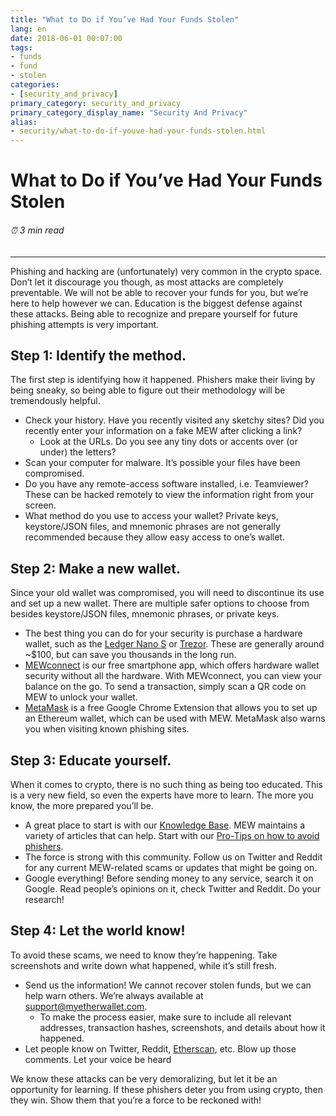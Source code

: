 ```yaml
---
title: "What to Do if You’ve Had Your Funds Stolen"
lang: en
date: 2018-06-01 00:07:00
tags:
- funds
- fund
- stolen
categories:
- [security_and_privacy]
primary_category: security_and_privacy
primary_category_display_name: "Security And Privacy"
alias:
- security/what-to-do-if-youve-had-your-funds-stolen.html
---
```


# __What to Do if You’ve Had Your Funds Stolen__
###### ⏰ 3 min read
***

Phishing and hacking are (unfortunately) very common in the crypto space. Don’t let it discourage you though, as most attacks are completely preventable. We will not be able to recover your funds for you, but we’re here to help however we can. Education is the biggest defense against these attacks. Being able to recognize and prepare yourself for future phishing attempts is very important. 



## __Step 1: Identify the method.__
The first step is identifying how it happened. Phishers make their living by being sneaky, so being able to figure out their methodology will be tremendously helpful. 
* Check your history. Have you recently visited any sketchy sites? Did you recently enter your information on a fake MEW after clicking a link? 
    * Look at the URLs. Do you see any tiny dots or accents over (or under) the letters?
* Scan your computer for malware. It’s possible your files have been compromised.
* Do you have any remote-access software installed, i.e. Teamviewer? These can be hacked remotely to view the information right from your screen.
* What method do you use to access your wallet? Private keys, keystore/JSON files, and mnemonic phrases are not generally recommended because they allow easy access to one’s wallet.



## __Step 2: Make a new wallet.__
Since your old wallet was compromised, you will need to discontinue its use and set up a new wallet. There are multiple safer options to choose from besides keystore/JSON files, mnemonic phrases, or private keys. 
* The best thing you can do for your security is purchase a hardware wallet, such as the [Ledger Nano S]() or [Trezor](). These are generally around ~$100, but can save you thousands in the long run. 
* [MEWconnect]() is our free smartphone app, which offers hardware wallet security without all the hardware. With MEWconnect, you can view your balance on the go. To send a transaction, simply scan a QR code on MEW to unlock your wallet.
* [MetaMask](https://chrome.google.com/webstore/detail/metamask/nkbihfbeogaeaoehlefnkodbefgpgknn?hl=en) is a free Google Chrome Extension that allows you to set up an Ethereum wallet, which can be used with MEW. MetaMask also warns you when visiting known phishing sites.



## __Step 3: Educate yourself.__
When it comes to crypto, there is no such thing as being too educated. This is a very new field, so even the experts have more to learn. The more you know, the more prepared you’ll be. 
* A great place to start is with our [Knowledge Base](). MEW maintains a variety of articles that can help. Start with our [Pro-Tips on how to avoid phishers](). 
* The force is strong with this community. Follow us on Twitter and Reddit for any current MEW-related scams or updates that might be going on.
* Google everything! Before sending money to any service, search it on Google. Read people’s opinions on it, check Twitter and Reddit. Do your research!



## __Step 4: Let the world know!__
To avoid these scams, we need to know they’re happening. Take screenshots and write down what happened, while it’s still fresh.
* Send us the information! We cannot recover stolen funds, but we can help warn others. We’re always available at support@myetherwallet.com. 
    * To make the process easier, make sure to include all relevant addresses, transaction hashes, screenshots, and details about how it happened.
* Let people know on Twitter, Reddit, [Etherscan](https://etherscan.io), etc. Blow up those comments. Let your voice be heard

We know these attacks can be very demoralizing, but let it be an opportunity for learning. If these phishers deter you from using crypto, then they win. Show them that you’re a force to be reckoned with! 